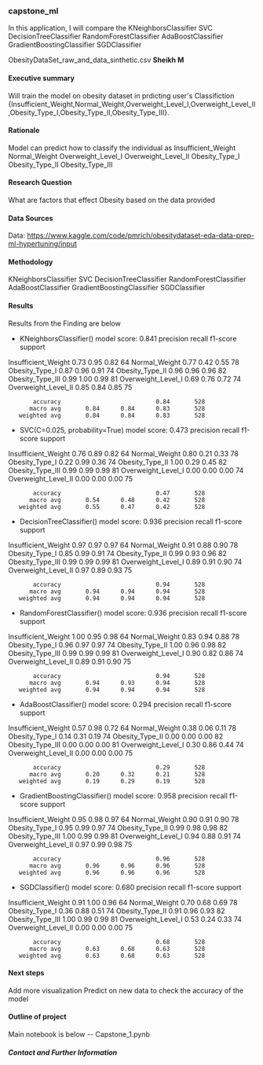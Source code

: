 ### capstone_ml
 In this  application, I will compare the 
KNeighborsClassifier
SVC
DecisionTreeClassifier
RandomForestClassifier
AdaBoostClassifier
GradientBoostingClassifier
SGDClassifier
 


ObesityDataSet_raw_and_data_sinthetic.csv
**Sheikh M**

#### Executive summary
Will train the model on obesity dataset in prdicting user's Classifiction {Insufficient_Weight,Normal_Weight,Overweight_Level_I,Overweight_Level_II,Obesity_Type_I,Obesity_Type_II,Obesity_Type_III}. 


#### Rationale

Model can predict how to classify the individual as 
Insufficient_Weight 
Normal_Weight
Overweight_Level_I
Overweight_Level_II
Obesity_Type_I
Obesity_Type_II
Obesity_Type_III

#### Research Question
What are factors that effect Obesity based on the data provided

#### Data Sources

Data: https://www.kaggle.com/code/pmrich/obesitydataset-eda-data-prep-ml-hypertuning/input


#### Methodology

KNeighborsClassifier
SVC
DecisionTreeClassifier
RandomForestClassifier
AdaBoostClassifier
GradientBoostingClassifier
SGDClassifier

#### Results
Results from the Finding are below
- KNeighborsClassifier()
model score: 0.841
                     precision    recall  f1-score   support

Insufficient_Weight       0.73      0.95      0.82        64
      Normal_Weight       0.77      0.42      0.55        78
     Obesity_Type_I       0.87      0.96      0.91        74
    Obesity_Type_II       0.96      0.96      0.96        82
   Obesity_Type_III       0.99      1.00      0.99        81
 Overweight_Level_I       0.69      0.76      0.72        74
Overweight_Level_II       0.85      0.84      0.85        75

           accuracy                           0.84       528
          macro avg       0.84      0.84      0.83       528
       weighted avg       0.84      0.84      0.83       528

- SVC(C=0.025, probability=True)
model score: 0.473
                     precision    recall  f1-score   support

Insufficient_Weight       0.76      0.89      0.82        64
      Normal_Weight       0.80      0.21      0.33        78
     Obesity_Type_I       0.22      0.99      0.36        74
    Obesity_Type_II       1.00      0.29      0.45        82
   Obesity_Type_III       0.99      0.99      0.99        81
 Overweight_Level_I       0.00      0.00      0.00        74
Overweight_Level_II       0.00      0.00      0.00        75

           accuracy                           0.47       528
          macro avg       0.54      0.48      0.42       528
       weighted avg       0.55      0.47      0.42       528

- DecisionTreeClassifier()
model score: 0.936
                     precision    recall  f1-score   support

Insufficient_Weight       0.97      0.97      0.97        64
      Normal_Weight       0.91      0.88      0.90        78
     Obesity_Type_I       0.85      0.99      0.91        74
    Obesity_Type_II       0.99      0.93      0.96        82
   Obesity_Type_III       0.99      0.99      0.99        81
 Overweight_Level_I       0.89      0.91      0.90        74
Overweight_Level_II       0.97      0.89      0.93        75

           accuracy                           0.94       528
          macro avg       0.94      0.94      0.94       528
       weighted avg       0.94      0.94      0.94       528

- RandomForestClassifier()
model score: 0.936
                     precision    recall  f1-score   support

Insufficient_Weight       1.00      0.95      0.98        64
      Normal_Weight       0.83      0.94      0.88        78
     Obesity_Type_I       0.96      0.97      0.97        74
    Obesity_Type_II       1.00      0.96      0.98        82
   Obesity_Type_III       0.99      0.99      0.99        81
 Overweight_Level_I       0.90      0.82      0.86        74
Overweight_Level_II       0.89      0.91      0.90        75

           accuracy                           0.94       528
          macro avg       0.94      0.93      0.94       528
       weighted avg       0.94      0.94      0.94       528

- AdaBoostClassifier()
model score: 0.294
                     precision    recall  f1-score   support

Insufficient_Weight       0.57      0.98      0.72        64
      Normal_Weight       0.38      0.06      0.11        78
     Obesity_Type_I       0.14      0.31      0.19        74
    Obesity_Type_II       0.00      0.00      0.00        82
   Obesity_Type_III       0.00      0.00      0.00        81
 Overweight_Level_I       0.30      0.86      0.44        74
Overweight_Level_II       0.00      0.00      0.00        75

           accuracy                           0.29       528
          macro avg       0.20      0.32      0.21       528
       weighted avg       0.19      0.29      0.19       528

- GradientBoostingClassifier()
model score: 0.958
                     precision    recall  f1-score   support

Insufficient_Weight       0.95      0.98      0.97        64
      Normal_Weight       0.90      0.91      0.90        78
     Obesity_Type_I       0.95      0.99      0.97        74
    Obesity_Type_II       0.99      0.98      0.98        82
   Obesity_Type_III       1.00      0.99      0.99        81
 Overweight_Level_I       0.94      0.88      0.91        74
Overweight_Level_II       0.97      0.99      0.98        75

           accuracy                           0.96       528
          macro avg       0.96      0.96      0.96       528
       weighted avg       0.96      0.96      0.96       528

- SGDClassifier()
model score: 0.680
                     precision    recall  f1-score   support

Insufficient_Weight       0.91      1.00      0.96        64
      Normal_Weight       0.70      0.68      0.69        78
     Obesity_Type_I       0.36      0.88      0.51        74
    Obesity_Type_II       0.91      0.96      0.93        82
   Obesity_Type_III       1.00      0.99      0.99        81
 Overweight_Level_I       0.53      0.24      0.33        74
Overweight_Level_II       0.00      0.00      0.00        75

           accuracy                           0.68       528
          macro avg       0.63      0.68      0.63       528
       weighted avg       0.63      0.68      0.63       528


#### Next steps
Add more visualization 
Predict on new data to check the accuracy of the model

#### Outline of project
Main notebook is below
-- Capstone_1.pynb


##### Contact and Further Information

